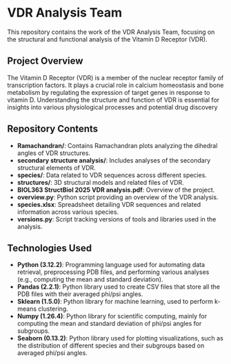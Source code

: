 # VDR Analysis Team

This repository contains the work of the VDR Analysis Team, focusing on the structural and functional analysis of the Vitamin D Receptor (VDR).

## Project Overview

The Vitamin D Receptor (VDR) is a member of the nuclear receptor family of transcription factors. It plays a crucial role in calcium homeostasis and bone metabolism by regulating the expression of target genes in response to vitamin D. Understanding the structure and function of VDR is essential for insights into various physiological processes and potential drug discovery

## Repository Contents

- **Ramachandran/**: Contains Ramachandran plots analyzing the dihedral angles of VDR structures.
- **secondary structure analysis/**: Includes analyses of the secondary structural elements of VDR.
- **species/**: Data related to VDR sequences across different species.
- **structures/**: 3D structural models and related files of VDR.
- **BIOL363 StructBiol 2025 VDR analysis.pdf**: Overview of the project.
- **overview.py**: Python script providing an overview of the VDR analysis.
- **species.xlsx**: Spreadsheet detailing VDR sequences and related information across various species.
- **versions.py**: Script tracking versions of tools and libraries used in the analysis.

## Technologies Used

- **Python (3.12.2)**: Programming language used for automating data retrieval, preprocessing PDB files, and performing various analyses (e.g., computing the mean and standard deviation).
- **Pandas (2.2.1)**: Python library used to create CSV files that store all the PDB files with their averaged phi/psi angles.
- **Sklearn (1.5.0)**: Python library for machine learning, used to perform k-means clustering.
- **Numpy (1.26.4)**: Python library for scientific computing, mainly for computing the mean and standard deviation of phi/psi angles for subgroups.
- **Seaborn (0.13.2)**: Python library used for plotting visualizations, such as the distribution of different species and their subgroups based on averaged phi/psi angles.
